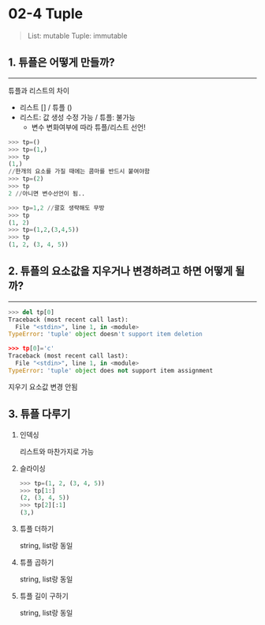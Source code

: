 # 02-4 Tuple

> List: mutable
Tuple: immutable

## 1. 튜플은 어떻게 만들까?

---

튜플과 리스트의 차이

- 리스트 [] / 튜플 ()
- 리스트: 값 생성 수정 가능 / 튜플: 불가능
    - 변수 변화여부에 따라 튜플/리스트 선언!

```python
>>> tp=()
>>> tp=(1,)
>>> tp
(1,)
//한개의 요소를 가질 때에는 콤마를 반드시 붙여야함
>>> tp=(2)
>>> tp
2 //아니면 변수선언이 됨..

>>> tp=1,2 //괄호 생략해도 무방
>>> tp
(1, 2)
>>> tp=(1,2,(3,4,5))
>>> tp
(1, 2, (3, 4, 5))

```

## 2. 튜플의 요소값을 지우거나 변경하려고 하면 어떻게 될까?

---

```python
>>> del tp[0]
Traceback (most recent call last):
  File "<stdin>", line 1, in <module>
TypeError: 'tuple' object doesn't support item deletion

>>> tp[0]='c'
Traceback (most recent call last):
  File "<stdin>", line 1, in <module>
TypeError: 'tuple' object does not support item assignment
```

지우기 요소값 변경 안됨

## 3. 튜플 다루기

1. 인덱싱

    리스트와 마찬가지로 가능

2. 슬라이싱

    ```python
    >>> tp=(1, 2, (3, 4, 5))
    >>> tp[1:]
    (2, (3, 4, 5))
    >>> tp[2][:1]
    (3,)
    ```

3. 튜플 더하기

    string, list랑 동일

4. 튜플 곱하기

    string, list랑 동일

5. 튜플 길이 구하기

    string, list랑 동일